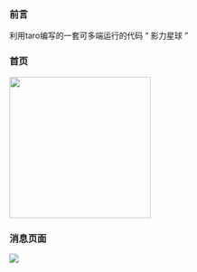 ### 前言
利用taro编写的一套可多端运行的代码  “ 影力星球 ”


### 首页
<img src="https://raw.githubusercontent.com/wushuxuan/taro_movies/master/img/example/index.jpg"  width="250"/>


### 消息页面
![]('http://diuber-guanche.oss-cn-shanghai.aliyuncs.com/IMG153067754433518079')





